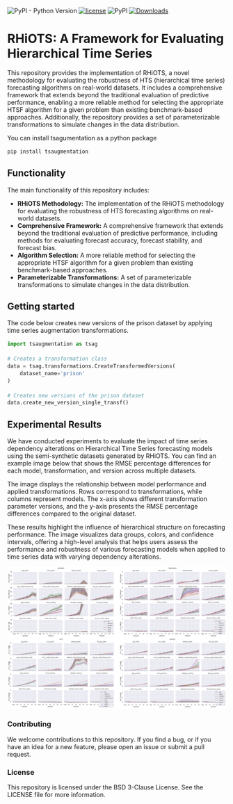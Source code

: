 ![PyPI - Python Version](https://img.shields.io/pypi/pyversions/tsaugmentation)
[![license](https://img.shields.io/badge/License-BSD%203-brightgreen)](https://github.com/luisroque/robustness_hierarchical_time_series_forecasting_algorithms/blob/main/LICENSE)
![PyPI](https://img.shields.io/pypi/v/tsaugmentation)
[![Downloads](https://pepy.tech/badge/tsaugmentation)](https://pepy.tech/project/tsaugmentation)

# RHiOTS: A Framework for Evaluating Hierarchical Time Series

This repository provides the implementation of RHiOTS, a novel methodology for evaluating the robustness of HTS (hierarchical time series) forecasting algorithms on real-world datasets. It includes a comprehensive framework that extends beyond the traditional evaluation of predictive performance, enabling a more reliable method for selecting the appropriate HTSF algorithm for a given problem than existing benchmark-based approaches. Additionally, the repository provides a set of parameterizable transformations to simulate changes in the data distribution.

You can install tsagumentation as a python package
```python
pip install tsaugmentation
```

## Functionality


The main functionality of this repository includes:

* **RHiOTS Methodology:** The implementation of the RHiOTS methodology for evaluating the robustness of HTS forecasting algorithms on real-world datasets.
* **Comprehensive Framework:** A comprehensive framework that extends beyond the traditional evaluation of predictive performance, including methods for evaluating forecast accuracy, forecast stability, and forecast bias.
* **Algorithm Selection:** A more reliable method for selecting the appropriate HTSF algorithm for a given problem than existing benchmark-based approaches.
* **Parameterizable Transformations:** A set of parameterizable transformations to simulate changes in the data distribution.


## Getting started
The code below creates new versions of the prison dataset by applying time series augmentation transformations.

```python
import tsaugmentation as tsag

# Creates a transformation class
data = tsag.transformations.CreateTransformedVersions(
    dataset_name='prison'
)

# Creates new versions of the prison dataset
data.create_new_version_single_transf()
```

## Experimental Results

We have conducted experiments to evaluate the impact of time series dependency alterations on Hierarchical Time Series forecasting models using the semi-synthetic datasets generated by RHiOTS. You can find an example image below that shows the RMSE percentage differences for each model, transformation, and version across multiple datasets.

The image displays the relationship between model performance and applied transformations. Rows correspond to transformations, while columns represent models. The x-axis shows different transformation parameter versions, and the y-axis presents the RMSE percentage differences compared to the original dataset.

These results highlight the influence of hierarchical structure on forecasting performance. The image visualizes data groups, colors, and confidence intervals, offering a high-level analysis that helps users assess the performance and robustness of various forecasting models when applied to time series data with varying dependency alterations.

![Experimental Results](results.jpg)


### Contributing
We welcome contributions to this repository. If you find a bug, or if you have an idea for a new feature, please open an issue or submit a pull request.

### License
This repository is licensed under the BSD 3-Clause License. See the LICENSE file for more information.